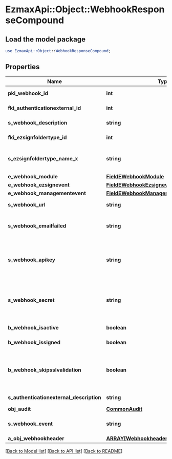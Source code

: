 # EzmaxApi::Object::WebhookResponseCompound

## Load the model package
```perl
use EzmaxApi::Object::WebhookResponseCompound;
```

## Properties
Name | Type | Description | Notes
------------ | ------------- | ------------- | -------------
**pki_webhook_id** | **int** | The unique ID of the Webhook | 
**fki_authenticationexternal_id** | **int** | The unique ID of the Authenticationexternal | [optional] 
**s_webhook_description** | **string** | The description of the Webhook | 
**fki_ezsignfoldertype_id** | **int** | The unique ID of the Ezsignfoldertype. | [optional] 
**s_ezsignfoldertype_name_x** | **string** | The name of the Ezsignfoldertype in the language of the requester | [optional] 
**e_webhook_module** | [**FieldEWebhookModule**](FieldEWebhookModule.md) |  | 
**e_webhook_ezsignevent** | [**FieldEWebhookEzsignevent**](FieldEWebhookEzsignevent.md) |  | [optional] 
**e_webhook_managementevent** | [**FieldEWebhookManagementevent**](FieldEWebhookManagementevent.md) |  | [optional] 
**s_webhook_url** | **string** | The URL of the Webhook callback | 
**s_webhook_emailfailed** | **string** | The email that will receive the Webhook in case all attempts fail | 
**s_webhook_apikey** | **string** | The Apikey for the Webhook.  This will be hidden if we are not creating or regenerating the Apikey. | [optional] 
**s_webhook_secret** | **string** | The Secret for the Webhook.  This will be hidden if we are not creating or regenerating the Apikey. | [optional] 
**b_webhook_isactive** | **boolean** | Whether the Webhook is active or not | 
**b_webhook_issigned** | **boolean** | Whether the requests will be signed or not | 
**b_webhook_skipsslvalidation** | **boolean** | Wheter the server&#39;s SSL certificate should be validated or not. Not recommended to skip for production use | 
**s_authenticationexternal_description** | **string** | The description of the Authenticationexternal | [optional] 
**obj_audit** | [**CommonAudit**](CommonAudit.md) |  | 
**s_webhook_event** | **string** | The concatenated string to describe the Webhook event | [optional] 
**a_obj_webhookheader** | [**ARRAY[WebhookheaderResponseCompound]**](WebhookheaderResponseCompound.md) |  | [optional] 

[[Back to Model list]](../README.md#documentation-for-models) [[Back to API list]](../README.md#documentation-for-api-endpoints) [[Back to README]](../README.md)


